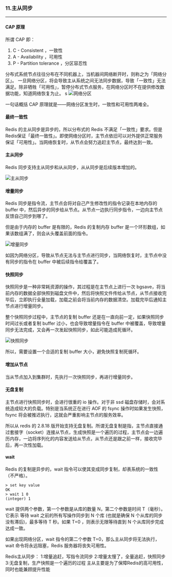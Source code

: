 ### 11.主从同步
----

#### CAP 原理

所谓 CAP 即：
1. C - Consistent ，一致性
2. A - Availability ，可用性
3. P - Partition tolerance ，分区容忍性

分布式系统节点往往分布在不同机器上，当机器间网络断开时，则称之为「网络分区」。
一旦网络分区，将会导致主从系统之间无法同步数据，导致「一致性」无法满足。除非牺牲「可用性」，暂停分布式节点服务，在网络分区时不在提供修改数据功能，知道网络恢复为止。
s
![网络分区](http://pzjwh5v7g.bkt.clouddn.com/mweb/15713866200549.jpg)




一句话概括 CAP 原理就是——网络分区发生时，一致性和可用性两难全。

#### 最终一致性
Redis 的主从同步是异步的，所以分布式的 Redis 不满足「一致性」要求。但是 Redis保证「最终一致性」。即使网络分区时，主节点依旧可以对外提供正常服务保证「可用性」。当网络恢复时，从节点会努力追赶主节点，最终达到一致。


#### 主从同步
Redis 同步支持主从同步和从从同步，从从同步是后续版本增加的。

![主从同步](http://pzjwh5v7g.bkt.clouddn.com/mweb/15713866338587.jpg)




#### 增量同步
Redis 同步是指令流，主节点会将对自己产生修改性的指令记录在本地内存的 buffer 中，然后异步的同步给从节点。从节点一边执行同步指令，一边向主节点反馈自己同步到哪了。

但是由于内存的 buffer 是有限的，Redis 的复制内存 buffer 是一个环形数组，如果该数组满了，则会从头覆盖前面的指令。

![增量同步](http://pzjwh5v7g.bkt.clouddn.com/mweb/15713866715036.jpg)



如因为网络分区，导致从节点无法与主节点进行同步，当网络恢复时，主节点中没有同步的指令在 buffer 中被后续指令给覆盖了。


#### 快照同步
快照同步是一种非常耗资源的操作，其过程是在主节点上进行一次 bgsave，将当前内存的数据全部快照到磁盘文件中，然后将快照文件传给从节点，从节点接收完毕后，立即执行全量加载，加载之前会将当前内存的数据清空。加载完毕后通知主节点进行增量同步。

整个快照同步过程中，主节点的复制 buffer 还是在一直向前一定，如果快照同步时间过长或者复制 buffer 过小，也会导致增量指令在 buffer 中被覆盖，导致增量同步无法完成，又会再一次发起快照同步，如此可能造成死循环。

![快照同步](http://pzjwh5v7g.bkt.clouddn.com/mweb/15713866862197.jpg)



所以，需要设置一个合适的复制 buffer 大小，避免快照复制死循环。


#### 增加从节点
当从节点加入到集群时，先执行一次快照同步，再进行增量同步。


#### 无盘复制
主节点进行快照同步时，会进行很重的 io 操作。对于非 ssd 磁盘存储时，会对系统造成较大的负载。特别是当系统正在进行 AOF 的 fsync 操作时如果发生快照，fsync 将会被推迟执行，这就会严重影响主节点的服务效率。

所以从 redis 的 2.8.18 版开始支持无盘复制。所谓无盘复制是指，主节点直接通过套接字（socket）连接从节点，生成快照是一个遍历的过程，主节点会一边遍历内存，一边将序列化的内容发送给从节点，从节点还是跟之前一样，接收完毕后，再一次性加载。

#### wait
Redis 的复制是异步的，wait 指令可以使其变成同步复制，却表系统的一致性（不严格）。
```redis
> set key value
OK
> wait 1 0
(integer) 1
```
wait 提供两个参数，第一个参数是从库的数量 N，第二个参数是时间 T（毫秒）。它表示
等待 wait 之前的所有写操作同步到 N 个库 (也就是确保 N 个从库的同步没有滞后)，最多等待 T 秒。如果 T=0 ，则表示无限等待直到 N 个从库同步完成达成一致。

如果出现网络分区，wait 指令的第二个参数 T=0，那么主从同步将无法执行，wait 命令将永远阻塞，Redis 服务器将丧失可用性。



Redis主从同步：
1:增量追赶，写指令流同步
2:增量太慢了，全量追赶，快照同步
3:无盘复制，生产快照是一个遍历的过程
主从主要是为了保障Redis的高可用性，同时也能兼顾提升性能